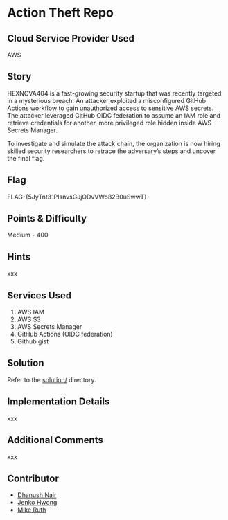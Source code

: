 # Action Theft Repo

## Cloud Service Provider Used

AWS

## Story

HEXNOVA404 is a fast-growing security startup that was recently targeted in a mysterious breach. An attacker exploited a misconfigured GitHub Actions workflow to gain unauthorized access to sensitive AWS secrets. The attacker leveraged GitHub OIDC federation to assume an IAM role and retrieve credentials for another, more privileged role hidden inside AWS Secrets Manager.

To investigate and simulate the attack chain, the organization is now hiring skilled security researchers to retrace the adversary’s steps and uncover the final flag.

## Flag

FLAG-{5JyTnt31PIsnvsGJjQDvVWo82B0uSwwT}

## Points & Difficulty

Medium - 400

## Hints

xxx

## Services Used

1. AWS IAM
2. AWS S3
3. AWS Secrets Manager
4. GitHub Actions (OIDC federation)
5. Github gist

## Solution

Refer to the [solution/](./solution) directory.

## Implementation Details

xxx

## Additional Comments

xxx

## Contributor

- [Dhanush Nair](https://www.linkedin.com/in/dhn37/)
- [Jenko Hwong](https://www.linkedin.com/in/jenkohwong/)
- [Mike Ruth](https://www.linkedin.com/in/mrsec/)